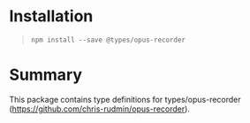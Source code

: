 # Installation
> `npm install --save @types/opus-recorder`

# Summary
This package contains type definitions for types/opus-recorder (https://github.com/chris-rudmin/opus-recorder).
